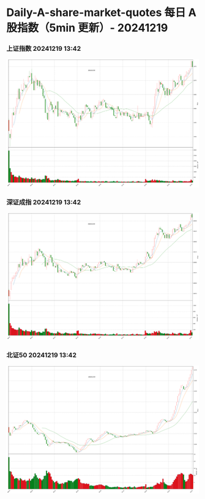 
# Daily-A-share-market-quotes 每日 A 股指数（5min 更新）- 20241219

### 上证指数 20241219 13:42
![](./fig/2024/12/20241219-sh000001.png)

### 深证成指 20241219 13:42
![](./fig/2024/12/20241219-sz399001.png)

### 北证50 20241219 13:42
![](./fig/2024/12/20241219-bj899050.png)
